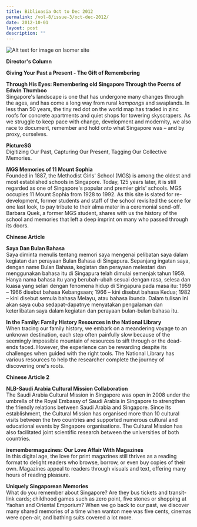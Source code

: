 ```yaml
---
title: Biblioasia Oct to Dec 2012
permalink: /vol-8/issue-3/oct-dec-2012/
date: 2012-10-01
layout: post
description: ""
---
```

![Alt text for image on Isomer site](/images/covers/ba8-3.jpg)

**Director's Column**

**Giving Your Past a Present - The Gift of Remembering**<br>

**Through His Eyes: Remembering old Singapore Through the Poems of Edwin Thumboo**<br>
Singapore's landscape is one that has undergone many changes through the ages, and has come a long way from rural *kampongs* and swaplands. In less than 50 years, the tiny red dot on the world map has traded in zinc roofs for concrete apartments and quiet shops for towering skyscrapers. As we struggle to keep pace with change, development and modernity, we also race to document, remember and hold onto what Singapore was – and by proxy, ourselves.

**PictureSG**<br>
Digitizing Our Past, Capturing Our Present, Tagging Our Collective Memories.

**MGS Memories of 11 Mount Sophia**<br>
Founded in 1887, the Methodist Girls' School (MGS) is among the oldest and most established schools in Singapore. Today, 125 years later, it is still regarded as one of Singapore's popular and premier girls' schools. MGS occupies 11 Mount Sophia from 1928 to 1992. As this site is slated for re-development, former students and staff of the school revisited the scene for one last look, to pay tribute to their alma mater in a ceremonial send-off. Barbara Quek, a former MGS student, shares with us the history of the school and memories that left a deep imprint on many who passed through its doors.

**Chinese Article**<br>

**Saya Dan Bulan Bahasa**<br>
Saya diminta menulis tentang memori saya mengenai pelibatan saya dalam kegiatan dan perayaan Bulan Bahasa di Singapura. Sepanjang ingatan saya, dengan name Bulan Bahasa, kegiatan dan perayaan melestari dan menggunakan bahasa itu di Singapura telah dimulai semenjak tahun 1959. Hanya nama bahasa itu yang berubah-ubah sesuai dengan rasa, selesa dan kuasa yang selari dengan fenomena hidup di Singapura pada masa itu: 1959 – 1966 disebut bahasa Kebangsaan; 1966 – kini disebut bahasa Kedua; 1982 – kini disebut semula bahasa Melayu, atau bahasa ibunda. Dalam tulisan ini akan saya cuba sedapat-dapatnye menyatakan pengalaman dan keterlibatan saya dalam kegiatan dan perayaan bulan-bulan bahasa itu.

**In the Family: Family History Resources in the National Library**<br>
When tracing our family history, we embark on a meandering voyage to an unknown destination, each step often painfully slow because of the seemingly impossible mountain of resources to sift through or the dead-ends faced. However, the experience can be rewarding despite its challenges when guided with the right tools. The National Library has various resources to help the researcher complete the journey of discovering one's roots.

**Chinese Article 2**<br>

**NLB-Saudi Arabia Cultural Mission Collaboration**<br>
The Saudi Arabia Cultural Mission in Singapore was open in 2008 under the umbrella of the Royal Embassy of Saudi Arabia in Singapore to strengthen the friendly relations between Saudi Arabia and Singapore. Since its establishment, the Cultural Mission has organised more than 10 cultural visits between the two countries and supported numerous cultural and educational events by Singapore organisations. The Cultural Mission has also facilitated joint scientific research between the universities of both countries.

**iremembermagazines: Our Love Affair With Magazines**<br>
In this digital age, the love for print magazines still thrives as a reading format to delight readers who browse, borrow, or even buy copies of their own. Magazines appeal to readers through visuals and text, offering many hours of reading pleasure.

**Uniquely Singaporean Memories**<br>
What do you remember about Singapore? Are they bus tickets and transit-link cards; childhood games such as zero point, five stones or shopping at Yaohan and Oriental Emporium? When we go back to our past, we discover many shared memories of a time when wanton mee was five cents, cinemas were open-air, and bathing suits covered a lot more.
